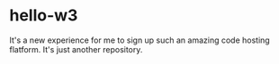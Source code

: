 # hello-w3
It's a new experience for me to sign up such an amazing code hosting flatform. It's just another repository. 
